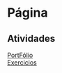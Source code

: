 # Página 

## Atividades 
[PortFólio]([https://eliezerdasilva.github.io/html/])
<br>
[Exercicios]([https://www.google.com](https://github.com/eliezerdasilva/pratica-html_css-devs)https://github.com/eliezerdasilva/pratica-html_css-devs)
